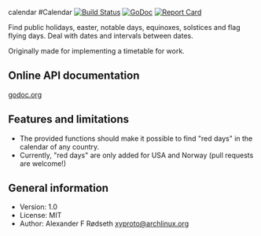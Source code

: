 calendar
#Calendar [![Build Status](https://travis-ci.org/xyproto/calendar.svg?branch=master)](https://travis-ci.org/xyproto/calendar) [![GoDoc](https://godoc.org/github.com/xyproto/calendar?status.svg)](http://godoc.org/github.com/xyproto/calendar) [![Report Card](https://img.shields.io/badge/go_report-A+-brightgreen.svg?style=flat)](http://goreportcard.com/report/xyproto/calendar)

Find public holidays, easter, notable days, equinoxes, solstices and flag flying days. Deal with dates and intervals between dates.

Originally made for implementing a timetable for work.


Online API documentation
------------------------

[godoc.org](http://godoc.org/github.com/xyproto/calendar)


Features and limitations
------------------------

* The provided functions should make it possible to find "red days" in the calendar of any country.
* Currently, "red days" are only added for USA and Norway (pull requests are welcome!)


General information
-------------------

* Version: 1.0
* License: MIT
* Author: Alexander F Rødseth <xyproto@archlinux.org>
